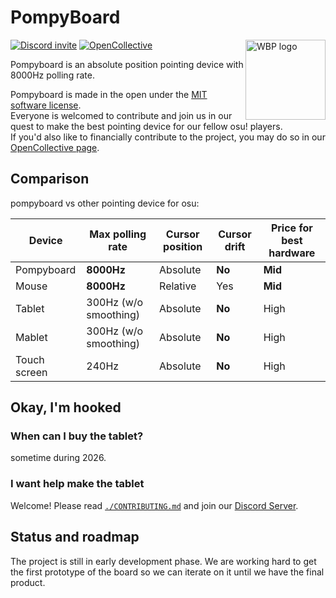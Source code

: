 # PompyBoard

<img
  align="right"
  width="128"
  height="128"
  alt="WBP logo"
  src="https://avatars.githubusercontent.com/u/217714136"
/>

[![Discord invite](https://dcbadge.limes.pink/api/server/h27rwcBn73)][discord]
[![OpenCollective](https://img.shields.io/badge/_-opencollective-gray?style=for-the-badge&logo=opencollective)][opencollective]

Pompyboard is an absolute position pointing device with 8000Hz polling rate.

Pompyboard is made in the open under the [MIT software license][license].\
Everyone is welcomed to contribute and join us in our quest to make the best
pointing device for our fellow osu! players.\
If you'd also like to financially contribute to the project, you may do so in
our [OpenCollective page][opencollective].

## Comparison

pompyboard vs other pointing device for osu:

| Device       | Max polling rate      | Cursor position | Cursor drift | Price for best hardware |
| ------------ | --------------------- | --------------- | ------------ | ----------------------- |
| Pompyboard   | **8000Hz**            | Absolute        | **No**       | **Mid**                 |
| Mouse        | **8000Hz**            | Relative        | Yes          | **Mid**                 |
| Tablet       | 300Hz (w/o smoothing) | Absolute        | **No**       | High                    |
| Mablet       | 300Hz (w/o smoothing) | Absolute        | **No**       | High                    |
| Touch screen | 240Hz                 | Absolute        | **No**       | High                    |

## Okay, I'm hooked

### When can I buy the tablet?

sometime during 2026.

### I want help make the tablet

Welcome! Please read [`./CONTRIBUTING.md`][contributing] and join our
[Discord Server][discord].

## Status and roadmap

The project is still in early development phase.
We are working hard to get the first prototype of the board so we can iterate on
it until we have the final product.

[discord]: https://discord.gg/h27rwcBn73
[opencollective]: https://opencollective.com/pompyboard
[license]: https://github.com/pompyboard/pompyboard/blob/master/LICENSE
[contributing]: https://github.com/pompyboard/pompyboard/blob/master/CONTRIBUTING.md
